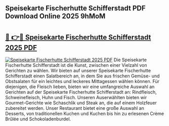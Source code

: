 ## Speisekarte Fischerhutte Schifferstadt PDF Download Online 2025 9hMoM

# <h2><a href="http://gc8svu.nevu.top/?p=Speisekarte+Fischerhutte+Schifferstadt">🔗 👉🔴 Speisekarte Fischerhutte Schifferstadt 2025 PDF</a></h2>

[![Speisekarte Fischerhutte Schifferstadt 2025 PDF](https://i.imgur.com/dBaPXMq.png)](http://gc8svu.nevu.top/?p=Speisekarte+Fischerhutte+Schifferstadt)
Die Speisekarte Fischerhutte Schifferstadt ist die Kunst, zwischen einer Vielzahl von Gerichten zu wählen. Wir bieten auf unserer Speisekarte Fischerhutte Schifferstadt einen Salatbereich an, in dem Sie aus frischen Gemüse- und Obstsalaten für ein leichtes und leckeres Mittagessen wählen können. Für diejenigen, die Fleisch lieben, bieten wir eine umfangreiche Auswahl an Gerichten auf der Speisekarte Fischerhutte Schifferstadt an: Rindfleisch, Schweinefleisch, Huhn und Fisch. Unseren Auserwählten bieten wir Gourmet-Gerichte wie Schaschlik und Steak an, die auf einem Holzfeuer zubereitet werden. Unser Restaurant bietet eine große Auswahl an Desserts, von traditionellen Kuchen und Kuchen bis hin zu erlesenen Crème Brûlée und Schokoladenburdel.
